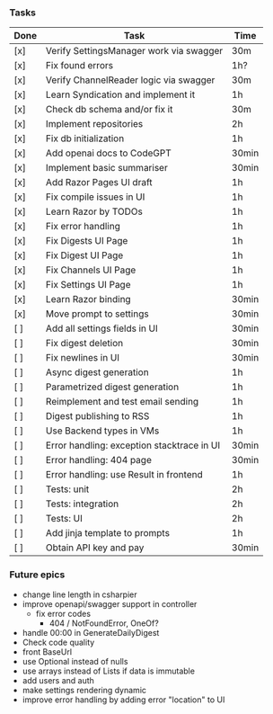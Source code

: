 ### Tasks

| Done | Task                                       | Time  |
|------|--------------------------------------------|-------|
| [x]  | Verify SettingsManager work via swagger    | 30m   |
| [x]  | Fix found errors                           | 1h?   |
| [x]  | Verify ChannelReader logic via swagger     | 30m   |
| [x]  | Learn Syndication and implement it         | 1h    |
| [x]  | Check db schema and/or fix it              | 30m   |
| [x]  | Implement repositories                     | 2h    |
| [x]  | Fix db initialization                      | 1h    |
| [x]  | Add openai docs to CodeGPT                 | 30min |
| [x]  | Implement basic summariser                 | 30min |
| [x]  | Add Razor Pages UI draft                   | 1h    |
| [x]  | Fix compile issues in UI                   | 1h    |
| [x]  | Learn Razor by TODOs                       | 1h    |
| [x]  | Fix error handling                         | 1h    |
| [x]  | Fix Digests UI Page                        | 1h    |
| [x]  | Fix Digest UI Page                         | 1h    |
| [x]  | Fix Channels UI Page                       | 1h    |
| [x]  | Fix Settings UI Page                       | 1h    |
| [x]  | Learn Razor binding                        | 30min |
| [x]  | Move prompt to settings                    | 30min |
| [ ]  | Add all settings fields in UI              | 30min |
| [ ]  | Fix digest deletion                        | 30min |
| [ ]  | Fix newlines in UI                         | 30min |
| [ ]  | Async digest generation                    | 1h    |
| [ ]  | Parametrized digest generation             | 1h    |
| [ ]  | Reimplement and test email sending         | 1h    |
| [ ]  | Digest publishing to RSS                   | 1h    |
| [ ]  | Use Backend types in VMs                   | 1h    |
| [ ]  | Error handling: exception stacktrace in UI | 30min |
| [ ]  | Error handling: 404 page                   | 30min |
| [ ]  | Error handling: use Result in frontend     | 1h    |
| [ ]  | Tests: unit                                | 2h    |
| [ ]  | Tests: integration                         | 2h    |
| [ ]  | Tests: UI                                  | 2h    |
| [ ]  | Add jinja template to prompts              | 1h    |
| [ ]  | Obtain API key and pay                     | 30min |

### Future epics

- change line length in csharpier
- improve openapi/swagger support in controller
    - fix error codes
        - 404 / NotFoundError, OneOf?
- handle 00:00 in GenerateDailyDigest
- Check code quality
- front BaseUrl
- use Optional instead of nulls
- use arrays instead of Lists if data is immutable
- add users and auth
- make settings rendering dynamic
- improve error handling by adding error "location" to UI
